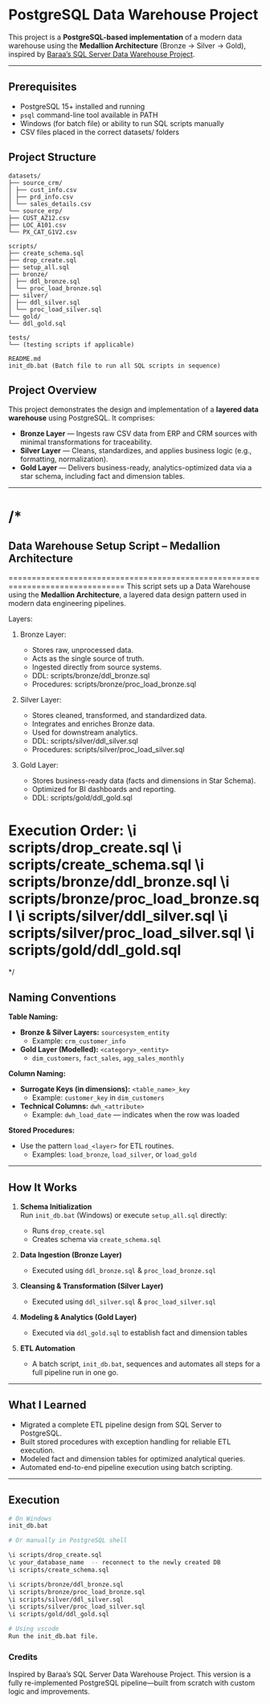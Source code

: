 # PostgreSQL Data Warehouse Project

This project is a **PostgreSQL-based implementation** of a modern data warehouse using the **Medallion Architecture** (Bronze → Silver → Gold), inspired by [Baraa’s SQL Server Data Warehouse Project](https://github.com/DataWithBaraa/sql-data-warehouse-project).

---
## Prerequisites
- PostgreSQL 15+ installed and running
- `psql` command-line tool available in PATH
- Windows (for batch file) or ability to run SQL scripts manually
- CSV files placed in the correct datasets/ folders

##  Project Structure
```
datasets/
├── source_crm/
│ ├── cust_info.csv
│ ├── prd_info.csv
│ └── sales_details.csv
└── source_erp/
├── CUST_AZ12.csv
├── LOC_A101.csv
└── PX_CAT_G1V2.csv

scripts/
├── create_schema.sql
├── drop_create.sql
├── setup_all.sql
├── bronze/
│ ├── ddl_bronze.sql
│ └── proc_load_bronze.sql
├── silver/
│ ├── ddl_silver.sql
│ └── proc_load_silver.sql
└── gold/
└── ddl_gold.sql

tests/
└── (testing scripts if applicable)

README.md
init_db.bat (Batch file to run all SQL scripts in sequence)
```

##  Project Overview

This project demonstrates the design and implementation of a **layered data warehouse** using PostgreSQL. It comprises:

- **Bronze Layer** — Ingests raw CSV data from ERP and CRM sources with minimal transformations for traceability.
- **Silver Layer** — Cleans, standardizes, and applies business logic (e.g., formatting, normalization).
- **Gold Layer** — Delivers business-ready, analytics-optimized data via a star schema, including fact and dimension tables.

---

/*
===============================================================================
## Data Warehouse Setup Script – Medallion Architecture
===============================================================================
This script sets up a Data Warehouse using the **Medallion Architecture**,
a layered data design pattern used in modern data engineering pipelines.

Layers:
1. Bronze Layer:
    - Stores raw, unprocessed data.
    - Acts as the single source of truth.
    - Ingested directly from source systems.
    - DDL: scripts/bronze/ddl_bronze.sql
    - Procedures: scripts/bronze/proc_load_bronze.sql

2. Silver Layer:
    - Stores cleaned, transformed, and standardized data.
    - Integrates and enriches Bronze data.
    - Used for downstream analytics.
    - DDL: scripts/silver/ddl_silver.sql
    - Procedures: scripts/silver/proc_load_silver.sql

3. Gold Layer:
    - Stores business-ready data (facts and dimensions in Star Schema).
    - Optimized for BI dashboards and reporting.
    - DDL: scripts/gold/ddl_gold.sql

Execution Order:
\i scripts/drop_create.sql
\i scripts/create_schema.sql
\i scripts/bronze/ddl_bronze.sql
\i scripts/bronze/proc_load_bronze.sql
\i scripts/silver/ddl_silver.sql
\i scripts/silver/proc_load_silver.sql
\i scripts/gold/ddl_gold.sql
===============================================================================
*/

##  Naming Conventions

**Table Naming:**

- **Bronze & Silver Layers:** `sourcesystem_entity`  
  - Example: `crm_customer_info`  
- **Gold Layer (Modelled):** `<category>_<entity>`  
  - `dim_customers`, `fact_sales`, `agg_sales_monthly`

**Column Naming:**

- **Surrogate Keys (in dimensions):** `<table_name>_key`  
  - Example: `customer_key` in `dim_customers`  
- **Technical Columns:** `dwh_<attribute>`  
  - Example: `dwh_load_date` — indicates when the row was loaded

**Stored Procedures:**

- Use the pattern `load_<layer>` for ETL routines.  
  - Examples: `load_bronze`, `load_silver`, or `load_gold`

---

##  How It Works

1. **Schema Initialization**  
   Run `init_db.bat` (Windows) or execute `setup_all.sql` directly:  
   - Runs `drop_create.sql`  
   - Creates schema via `create_schema.sql`

2. **Data Ingestion (Bronze Layer)**  
   - Executed using `ddl_bronze.sql` & `proc_load_bronze.sql`

3. **Cleansing & Transformation (Silver Layer)**  
   - Executed using `ddl_silver.sql` & `proc_load_silver.sql`

4. **Modeling & Analytics (Gold Layer)**  
   - Executed via `ddl_gold.sql` to establish fact and dimension tables

5. **ETL Automation**  
   - A batch script, `init_db.bat`, sequences and automates all steps for a full pipeline run in one go.

---

##  What I Learned

- Migrated a complete ETL pipeline design from SQL Server to PostgreSQL.
- Built stored procedures with exception handling for reliable ETL execution.
- Modeled fact and dimension tables for optimized analytical queries.
- Automated end-to-end pipeline execution using batch scripting.



---

##  Execution

```bash
# On Windows
init_db.bat

# Or manually in PostgreSQL shell

\i scripts/drop_create.sql
\c your_database_name  -- reconnect to the newly created DB
\i scripts/create_schema.sql

\i scripts/bronze/ddl_bronze.sql
\i scripts/bronze/proc_load_bronze.sql
\i scripts/silver/ddl_silver.sql
\i scripts/silver/proc_load_silver.sql
\i scripts/gold/ddl_gold.sql

# Using vscode
Run the init_db.bat file.
```

### Credits
Inspired by Baraa’s SQL Server Data Warehouse Project. This version is a fully re-implemented PostgreSQL pipeline—built from scratch with custom logic and improvements.






